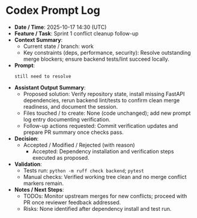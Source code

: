 # Codex Prompt Log

- **Date / Time**: 2025-10-17 14:30 (UTC)
- **Feature / Task**: Sprint 1 conflict cleanup follow-up
- **Context Summary**:
  - Current state / branch: work
  - Key constraints (deps, performance, security): Resolve outstanding merge blockers; ensure backend tests/lint succeed locally.
- **Prompt**:
  ```text
  still need to resolve
  ```
- **Assistant Output Summary**:
  - Proposed solution: Verify repository state, install missing FastAPI dependencies, rerun backend lint/tests to confirm clean merge readiness, and document the session.
  - Files touched / to create: None (code unchanged); add new prompt log entry documenting verification.
  - Follow-up actions requested: Commit verification updates and prepare PR summary once checks pass.
- **Decision**:
  - Accepted / Modified / Rejected (with reason)
    - Accepted: Dependency installation and verification steps executed as proposed.
- **Validation**:
  - Tests run: `python -m ruff check backend`; `pytest`
  - Manual checks: Verified working tree clean and no merge conflict markers remain.
- **Notes / Next Steps**:
  - TODOs: Monitor upstream merges for new conflicts; proceed with PR once reviewer feedback addressed.
  - Risks: None identified after dependency install and test run.
